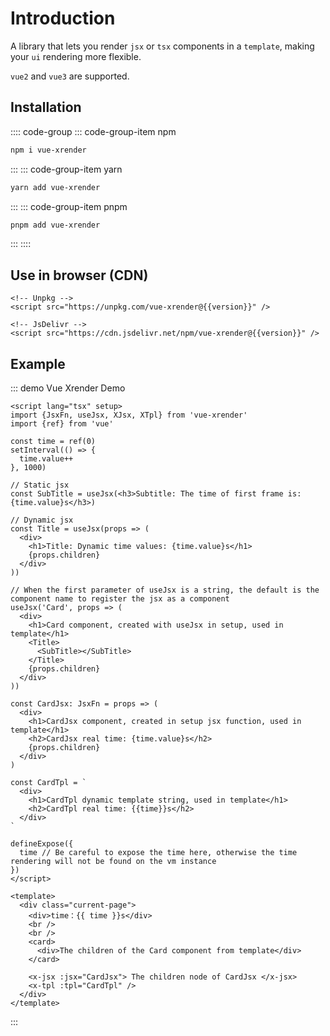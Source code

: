 # Introduction

A library that lets you render `jsx` or `tsx` components in a `template`, making your `ui` rendering more flexible.

`vue2` and `vue3` are supported.

## Installation

:::: code-group
::: code-group-item npm

```bash
npm i vue-xrender
```

:::
::: code-group-item yarn

```bash
yarn add vue-xrender
```

:::
::: code-group-item pnpm

```bash
pnpm add vue-xrender
```

:::
::::

## Use in browser (CDN)

```html:no-v-pre
<!-- Unpkg -->
<script src="https://unpkg.com/vue-xrender@{{version}}" />

<!-- JsDelivr -->
<script src="https://cdn.jsdelivr.net/npm/vue-xrender@{{version}}" />
```

## Example

::: demo Vue Xrender Demo

```vue App.vue
<script lang="tsx" setup>
import {JsxFn, useJsx, XJsx, XTpl} from 'vue-xrender'
import {ref} from 'vue'

const time = ref(0)
setInterval(() => {
  time.value++
}, 1000)

// Static jsx
const SubTitle = useJsx(<h3>Subtitle: The time of first frame is: {time.value}s</h3>)

// Dynamic jsx
const Title = useJsx(props => (
  <div>
    <h1>Title: Dynamic time values: {time.value}s</h1>
    {props.children}
  </div>
))

// When the first parameter of useJsx is a string, the default is the component name to register the jsx as a component
useJsx('Card', props => (
  <div>
    <h1>Card component, created with useJsx in setup, used in template</h1>
    <Title>
      <SubTitle></SubTitle>
    </Title>
    {props.children}
  </div>
))

const CardJsx: JsxFn = props => (
  <div>
    <h1>CardJsx component, created in setup jsx function, used in template</h1>
    <h2>CardJsx real time: {time.value}s</h2>
    {props.children}
  </div>
)

const CardTpl = `
  <div>
    <h1>CardTpl dynamic template string, used in template</h1>
    <h2>CardTpl real time: {{time}}s</h2>
  </div>
`

defineExpose({
  time // Be careful to expose the time here, otherwise the time rendering will not be found on the vm instance
})
</script>

<template>
  <div class="current-page">
    <div>time：{{ time }}s</div>
    <br />
    <br />
    <card>
      <div>The children of the Card component from template</div>
    </card>

    <x-jsx :jsx="CardJsx"> The children node of CardJsx </x-jsx>
    <x-tpl :tpl="CardTpl" />
  </div>
</template>
```

:::
